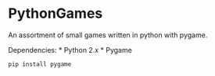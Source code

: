 # PythonGames
An assortment of small games written in python with pygame.

Dependencies:
	* Python 2.x
	* Pygame

```
pip install pygame
```
